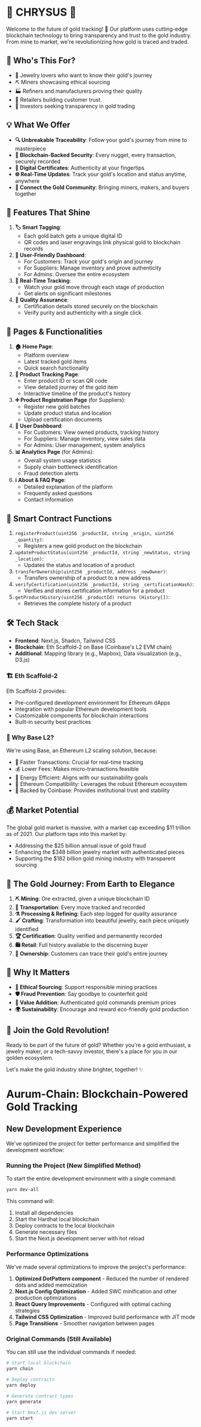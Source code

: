 🔱 CHRYSUS 🔱
=========================

Welcome to the future of gold tracking! 🚀 Our platform uses cutting-edge blockchain technology to bring transparency and trust to the gold industry. From mine to market, we're revolutionizing how gold is traced and traded.

🎯 Who's This For?
------------------

-   💍 Jewelry lovers who want to know their gold's journey
-   ⛏️ Miners showcasing ethical sourcing
-   🏭 Refiners and manufacturers proving their quality
-   🏪 Retailers building customer trust
-   💼 Investors seeking transparency in gold trading

💡 What We Offer
----------------

-   **🔍 Unbreakable Traceability**: Follow your gold's journey from mine to masterpiece
-   **🔐 Blockchain-Backed Security**: Every nugget, every transaction, securely recorded
-   **📜 Digital Certificates**: Authenticity at your fingertips
-   **🌐 Real-Time Updates**: Track your gold's location and status anytime, anywhere
-   **🤝 Connect the Gold Community**: Bringing miners, makers, and buyers together

💪 Features That Shine
----------------------

1.  **🏷️ Smart Tagging**:
    -   Each gold batch gets a unique digital ID
    -   QR codes and laser engravings link physical gold to blockchain records
2.  **📱 User-Friendly Dashboard**:
    -   For Customers: Track your gold's origin and journey
    -   For Suppliers: Manage inventory and prove authenticity
    -   For Admins: Oversee the entire ecosystem
3.  **🔄 Real-Time Tracking**:
    -   Watch your gold move through each stage of production
    -   Get alerts on significant milestones
4.  **🏅 Quality Assurance**:
    -   Certification details stored securely on the blockchain
    -   Verify purity and authenticity with a single click

📄 Pages & Functionalities
--------------------------

1.  **🏠 Home Page**:
    -   Platform overview
    -   Latest tracked gold items
    -   Quick search functionality
2.  **🔎 Product Tracking Page**:
    -   Enter product ID or scan QR code
    -   View detailed journey of the gold item
    -   Interactive timeline of the product's history
3.  **➕ Product Registration Page** (for Suppliers):
    -   Register new gold batches
    -   Update product status and location
    -   Upload certification documents
4.  **👤 User Dashboard**:
    -   For Customers: View owned products, tracking history
    -   For Suppliers: Manage inventory, view sales data
    -   For Admins: User management, system analytics
5.  **📊 Analytics Page** (for Admins):
    -   Overall system usage statistics
    -   Supply chain bottleneck identification
    -   Fraud detection alerts
6.  **ℹ️ About & FAQ Page**:
    -   Detailed explanation of the platform
    -   Frequently asked questions
    -   Contact information

📜 Smart Contract Functions
---------------------------

1.  `registerProduct(uint256 _productId, string _origin, uint256 _quantity)`:
    -   Registers a new gold product on the blockchain
2.  `updateProductStatus(uint256 _productId, string _newStatus, string _location)`:
    -   Updates the status and location of a product
3.  `transferOwnership(uint256 _productId, address _newOwner)`:
    -   Transfers ownership of a product to a new address
4.  `verifyCertification(uint256 _productId, string _certificationHash)`:
    -   Verifies and stores certification information for a product
5.  `getProductHistory(uint256 _productId) returns (History[])`:
    -   Retrieves the complete history of a product

🛠️ Tech Stack
--------------

-   **Frontend**: Next.js, Shadcn, Tailwind CSS
-   **Blockchain**: Eth Scaffold-2 on Base (Coinbase's L2 EVM chain)
-   **Additional**: Mapping library (e.g., Mapbox), Data visualization (e.g., D3.js)

### 🏗️ Eth Scaffold-2

Eth Scaffold-2 provides:

-   Pre-configured development environment for Ethereum dApps
-   Integration with popular Ethereum development tools
-   Customizable components for blockchain interactions
-   Built-in security best practices

### 🚀 Why Base L2?

We're using Base, an Ethereum L2 scaling solution, because:

-   💨 Faster Transactions: Crucial for real-time tracking
-   💰 Lower Fees: Makes micro-transactions feasible
-   🌿 Energy Efficient: Aligns with our sustainability goals
-   🔗 Ethereum Compatibility: Leverages the robust Ethereum ecosystem
-   🏢 Backed by Coinbase: Provides institutional trust and stability

💰 Market Potential
-------------------

The global gold market is massive, with a market cap exceeding $11 trillion as of 2021. Our platform taps into this market by:

-   Addressing the $25 billion annual issue of gold fraud
-   Enhancing the $348 billion jewelry market with authenticated pieces
-   Supporting the $182 billion gold mining industry with transparent sourcing

🌟 The Gold Journey: From Earth to Elegance
-------------------------------------------

1.  **⛏️ Mining**: Ore extracted, given a unique blockchain ID
2.  **🚚 Transportation**: Every move tracked and recorded
3.  **⚗️ Processing & Refining**: Each step logged for quality assurance
4.  **🖌️ Crafting**: Transformation into beautiful jewelry, each piece uniquely identified
5.  **🏆 Certification**: Quality verified and permanently recorded
6.  **🛍️ Retail**: Full history available to the discerning buyer
7.  **💖 Ownership**: Customers can trace their gold's entire journey

🤔 Why It Matters
-----------------

-   **🌿 Ethical Sourcing**: Support responsible mining practices
-   **🛡️ Fraud Prevention**: Say goodbye to counterfeit gold
-   **💎 Value Addition**: Authenticated gold commands premium prices
-   **🌍 Sustainability**: Encourage and reward eco-friendly gold production

🚀 Join the Gold Revolution!
----------------------------

Ready to be part of the future of gold? Whether you're a gold enthusiast, a jewelry maker, or a tech-savvy investor, there's a place for you in our golden ecosystem.

Let's make the gold industry shine brighter, together! ✨

# Aurum-Chain: Blockchain-Powered Gold Tracking

## New Development Experience

We've optimized the project for better performance and simplified the development workflow:

### Running the Project (New Simplified Method)

To start the entire development environment with a single command:

```bash
yarn dev-all
```

This command will:
1. Install all dependencies
2. Start the Hardhat local blockchain
3. Deploy contracts to the local blockchain
4. Generate necessary files
5. Start the Next.js development server with hot reload

### Performance Optimizations

We've made several optimizations to improve the project's performance:

1. **Optimized DotPattern component** - Reduced the number of rendered dots and added memoization
2. **Next.js Config Optimization** - Added SWC minification and other production optimizations
3. **React Query Improvements** - Configured with optimal caching strategies
4. **Tailwind CSS Optimization** - Improved build performance with JIT mode
5. **Page Transitions** - Smoother navigation between pages

### Original Commands (Still Available)

You can still use the individual commands if needed:

```bash
# Start local blockchain
yarn chain

# Deploy contracts
yarn deploy

# Generate contract types
yarn generate

# Start Next.js dev server
yarn start
```
